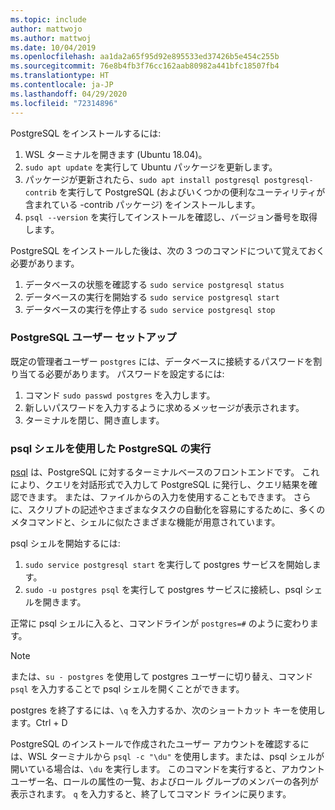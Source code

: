 ```yaml
---
ms.topic: include
author: mattwojo
ms.author: mattwoj
ms.date: 10/04/2019
ms.openlocfilehash: aa1da2a65f95d92e895533ed37426b5e454c255b
ms.sourcegitcommit: 76e8b4fb3f76cc162aab80982a441bfc18507fb4
ms.translationtype: HT
ms.contentlocale: ja-JP
ms.lasthandoff: 04/29/2020
ms.locfileid: "72314896"
---
```

PostgreSQL をインストールするには:

1. WSL ターミナルを開きます (Ubuntu 18.04)。
2. `sudo apt update` を実行して Ubuntu パッケージを更新します。
3. パッケージが更新されたら、`sudo apt install postgresql postgresql-contrib` を実行して PostgreSQL (およびいくつかの便利なユーティリティが含まれている -contrib パッケージ) をインストールします。
4. `psql --version` を実行してインストールを確認し、バージョン番号を取得します。

PostgreSQL をインストールした後は、次の 3 つのコマンドについて覚えておく必要があります。

1. データベースの状態を確認する `sudo service postgresql status`
2. データベースの実行を開始する `sudo service postgresql start`
3. データベースの実行を停止する `sudo service postgresql stop`

### <a name="postgresql-user-setup"></a>PostgreSQL ユーザー セットアップ

既定の管理者ユーザー `postgres` には、データベースに接続するパスワードを割り当てる必要があります。 パスワードを設定するには:

1. コマンド `sudo passwd postgres` を入力します。
2. 新しいパスワードを入力するように求めるメッセージが表示されます。
3. ターミナルを閉じ、開き直します。

### <a name="run-postgresql-with-psql-shell"></a>psql シェルを使用した PostgreSQL の実行

[psql](https://www.postgresql.org/docs/10/app-psql.html) は、PostgreSQL に対するターミナルベースのフロントエンドです。 これにより、クエリを対話形式で入力して PostgreSQL に発行し、クエリ結果を確認できます。 または、ファイルからの入力を使用することもできます。 さらに、スクリプトの記述やさまざまなタスクの自動化を容易にするために、多くのメタコマンドと、シェルに似たさまざまな機能が用意されています。

psql シェルを開始するには:

1. `sudo service postgresql start` を実行して postgres サービスを開始します。
2. `sudo -u postgres psql` を実行して postgres サービスに接続し、psql シェルを開きます。

正常に psql シェルに入ると、コマンドラインが `postgres=#` のように変わります。

> [!NOTE]
> または、`su - postgres` を使用して postgres ユーザーに切り替え、コマンド `psql` を入力することで psql シェルを開くことができます。

postgres を終了するには、`\q` を入力するか、次のショートカット キーを使用します。Ctrl + D

PostgreSQL のインストールで作成されたユーザー アカウントを確認するには、WSL ターミナルから `psql -c "\du"` を使用します。または、psql シェルが開いている場合は、`\du` を実行します。 このコマンドを実行すると、アカウント ユーザー名、ロールの属性の一覧、およびロール グループのメンバーの各列が表示されます。 `q` を入力すると、終了してコマンド ラインに戻ります。
